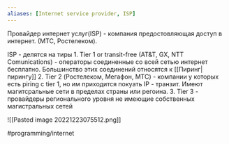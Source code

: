 ```yaml
---
aliases: [Internet service provider, ISP]
---
```

Провайдер интернет услуг(ISP) - компания предостовляющая доступ в интернет. (МТС, Ростелеком). 

ISP - делятся на тиры
	1. Tier 1 or transit-free (AT&T, GX, NTT Comunications) - операторы соединенные со всей сетью интернет бесплатно. Большинство этих соединений относятся к [[Пиринг|пирингу]] 
	2. Tier 2 (Ростелеком, Мегафон, МТС) - компании у которых есть piring с tier 1, но им приходится покуать IP - транзит. Имеют магитсральные сети в пределах страны или регоина.
	3. Tier 3 - провайдеры регионального уровня не имеющие собственных магистральных сетей

![[Pasted image 20221223075512.png]]

#programming/internet 
